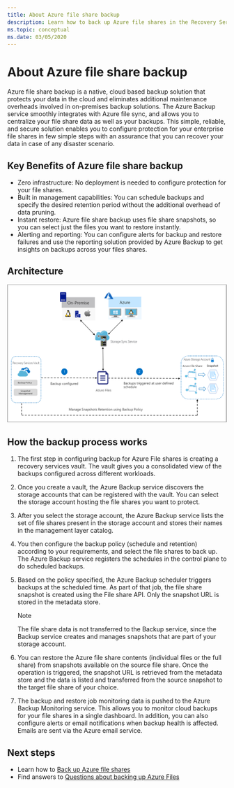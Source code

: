 ```yaml
---
title: About Azure file share backup
description: Learn how to back up Azure file shares in the Recovery Services vault 
ms.topic: conceptual
ms.date: 03/05/2020
---
```


# About Azure file share backup

Azure file share backup is a native, cloud based backup solution that protects your data in the cloud and eliminates additional maintenance overheads involved in on-premises backup solutions. The Azure Backup service smoothly integrates with Azure file sync, and allows you to centralize your file share data as well as your backups. This simple, reliable, and secure solution enables you to configure protection for your enterprise file shares in few simple steps with an assurance that you can recover your data in case of any disaster scenario.

## Key Benefits of Azure file share backup

* Zero infrastructure: No deployment is needed to configure protection for your file shares.
* Built in management capabilities: You can schedule backups and specify the desired retention period without the additional overhead of data pruning.
* Instant restore: Azure file share backup uses file share snapshots, so you can select just the files you want to restore instantly.
* Alerting and reporting: You can configure alerts for backup and restore failures and use the reporting solution provided by Azure Backup to get insights on backups across your files shares.

## Architecture

![Azure file share backup architecture](./media/azure-file-share-backup-overview/azure-file-shares-backup-architecture.png)

## How the backup process works

1. The first step in configuring backup for Azure File shares is creating a recovery services vault. The vault gives you a consolidated view of the backups configured across different workloads.

2. Once you create a vault, the Azure Backup service discovers the storage accounts that can be registered with the vault. You can select the storage account hosting the file shares you want to protect.

3. After you select the storage account, the Azure Backup service lists the set of file shares present in the storage account and stores their names in the management layer catalog.

4. You then configure the backup policy (schedule and retention) according to your requirements, and select the file shares to back up. The Azure Backup service registers the schedules in the control plane to do scheduled backups.

5. Based on the policy specified, the Azure Backup scheduler triggers backups at the scheduled time. As part of that job, the file share snapshot is created using  the File share API. Only the snapshot URL is stored in the metadata store.

    >[!NOTE]
    >The file share data is not transferred to the Backup service, since the Backup service creates and manages snapshots that are part of your storage account.

6. You can restore the Azure file share contents (individual files or the full share) from snapshots available on the source file share. Once the operation is triggered, the snapshot URL is retrieved from the metadata store and the data is listed and transferred from the source snapshot to the target file share of your choice.

7. The backup and restore job monitoring data is pushed to the Azure Backup Monitoring service. This allows you to monitor cloud backups for your file shares in a single dashboard. In addition, you can also configure alerts or email notifications when backup health is affected. Emails are sent via the Azure email service.

## Next steps

* Learn how to [Back up Azure file shares](backup-afs.md)
* Find answers to [Questions about backing up Azure Files](backup-azure-files-faq.md)
